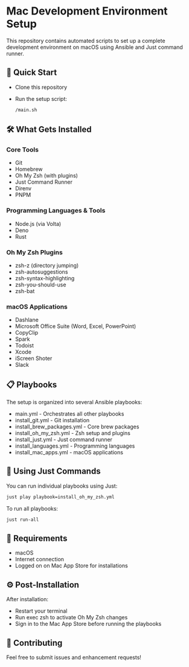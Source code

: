 # Mac Development Environment Setup

This repository contains automated scripts to set up a complete development environment on macOS using Ansible and Just command runner.

## 🚀 Quick Start

- Clone this repository
- Run the setup script:

  ```bash
  /main.sh
  ```

## 🛠 What Gets Installed

### Core Tools

- Git
- Homebrew
- Oh My Zsh (with plugins)
- Just Command Runner
- Direnv
- PNPM

### Programming Languages & Tools

- Node.js (via Volta)
- Deno
- Rust

### Oh My Zsh Plugins

- zsh-z (directory jumping)
- zsh-autosuggestions
- zsh-syntax-highlighting
- zsh-you-should-use
- zsh-bat

### macOS Applications

- Dashlane
- Microsoft Office Suite (Word, Excel, PowerPoint)
- CopyClip
- Spark
- Todoist
- Xcode
- iScreen Shoter
- Slack

## 📋 Playbooks

The setup is organized into several Ansible playbooks:

- main.yml - Orchestrates all other playbooks
- install_git.yml - Git installation
- install_brew_packages.yml - Core brew packages
- install_oh_my_zsh.yml - Zsh setup and plugins
- install_just.yml - Just command runner
- install_languages.yml - Programming languages
- install_mac_apps.yml - macOS applications

## 🔧 Using Just Commands

You can run individual playbooks using Just:

```bash
just play playbook=install_oh_my_zsh.yml
```

To run all playbooks:

```bash
just run-all
```

## 📝 Requirements

- macOS
- Internet connection
- Logged on on Mac App Store for installations

## ⚙️ Post-Installation

After installation:

- Restart your terminal
- Run exec zsh to activate Oh My Zsh changes
- Sign in to the Mac App Store before running the playbooks

## 🤝 Contributing

Feel free to submit issues and enhancement requests!
